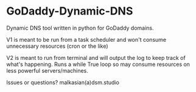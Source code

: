 # GoDaddy-Dynamic-DNS
 Dynamic DNS tool written in python for GoDaddy domains.

V1 is meant to be run from a task scheduler and won't consume unnecessary resources (cron or the like)

V2 is meant to run from terminal and will output the log to keep track of what's happening. Runs a while True loop so may 
consume resources on less powerful servers/machines.

Issues or questions? 
malkasian(a)dsm.studio
